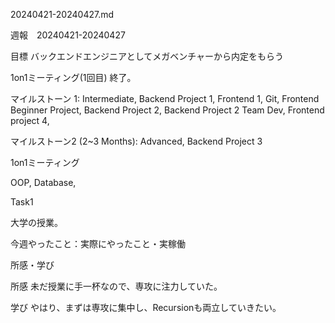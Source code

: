 20240421-20240427.md

週報　20240421-20240427

目標 バックエンドエンジニアとしてメガベンチャーから内定をもらう

1on1ミーティング(1回目) 終了。

マイルストーン 1: Intermediate, Backend Project 1, Frontend 1, Git, Frontend Beginner Project, Backend Project 2, Backend Project 2 Team Dev, Frontend project 4,

マイルストーン2 (2~3 Months): Advanced, Backend Project 3

1on1ミーティング

OOP, Database,

Task1

大学の授業。

今週やったこと：実際にやったこと・実稼働

所感・学び

所感 
未だ授業に手一杯なので、専攻に注力していた。

学び 
やはり、まずは専攻に集中し、Recursionも両立していきたい。

